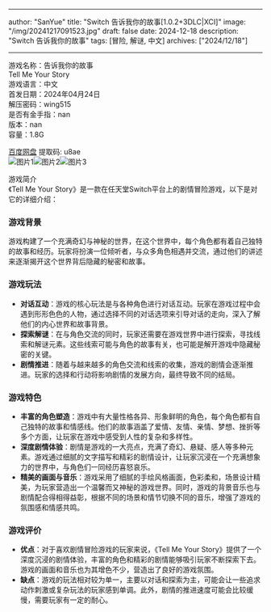
---
author: "SanYue"
title: "Switch 告诉我你的故事[1.0.2+3DLC|XCI]"
image: "/img/20241217091523.jpg"
draft: false
date: 2024-12-18
description: "Switch 告诉我你的故事"
tags: [冒险, 解谜, 中文]
archives: ["2024/12/18"]

---

游戏名称：告诉我你的故事   
Tell Me Your Story    
游戏语言：中文  
首发日期：2024年04月24日  
解压密码：wing515  
是否有金手指：nan  
版本：nan   
容量：1.8G

[百度网盘](https://pan.baidu.com/s/1CxyuQudXRhKWn6lKJ8Ar8Q) 提取码: u8ae  
![图片1](/img/d409d6.jpg)![图片2](/img/4ba632.jpg)![图片3](/img/def178.jpg)  

游戏简介  
《Tell Me Your Story》是一款在任天堂Switch平台上的剧情冒险游戏，以下是对它的详细介绍：

### 游戏背景
游戏构建了一个充满奇幻与神秘的世界，在这个世界中，每个角色都有着自己独特的故事和经历。玩家将扮演一位倾听者，与众多角色相遇并交流，通过他们的讲述来逐渐揭开这个世界背后隐藏的秘密和故事。

### 游戏玩法
- **对话互动**：游戏的核心玩法是与各种角色进行对话互动。玩家在游戏过程中会遇到形形色色的人物，通过选择不同的对话选项来引导对话的走向，深入了解他们的内心世界和故事背景。
- **探索解谜**：在与角色交流的同时，玩家还需要在游戏世界中进行探索，寻找线索和解谜元素。这些线索可能与角色的故事有关，也可能是解开游戏中隐藏秘密的关键。
- **剧情推进**：随着与越来越多的角色交流和线索的收集，游戏的剧情会逐渐推进。玩家的选择和行动将影响剧情的发展方向，最终导致不同的结局。

### 游戏特色
- **丰富的角色塑造**：游戏中有大量性格各异、形象鲜明的角色，每个角色都有自己独特的故事和情感线。他们的故事涵盖了爱情、友情、亲情、梦想、挫折等多个方面，让玩家在游戏中感受到人性的复杂和多样性。
- **深度剧情体验**：剧情是游戏的一大亮点，充满了奇幻、悬疑、感人等多种元素。游戏通过细腻的文字描写和精彩的剧情设计，让玩家沉浸在一个充满想象力的世界中，与角色们一同经历喜怒哀乐。
- **精美的画面与音乐**：游戏采用了细腻的手绘风格画面，色彩柔和，场景设计精美，为玩家营造出一个温馨而又神秘的游戏世界。同时，游戏的背景音乐也与剧情配合得相得益彰，根据不同的场景和情节切换不同的音乐，增强了游戏的氛围感和情感共鸣。

### 游戏评价
- **优点**：对于喜欢剧情冒险游戏的玩家来说，《Tell Me Your Story》提供了一个深度沉浸的剧情体验，丰富的角色和精彩的剧情能够吸引玩家不断探索下去。游戏的画面和音乐也为其增色不少，营造出了良好的游戏氛围。
- **缺点**：游戏的玩法相对较为单一，主要以对话和探索为主，可能会让一些追求动作刺激或复杂玩法的玩家感到单调。此外，剧情的推进速度可能会比较缓慢，需要玩家有一定的耐心。

 
